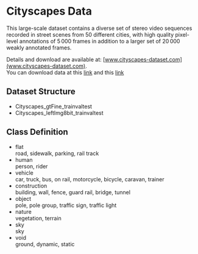 # Cityscapes Data

This large-scale dataset contains a diverse set of stereo video sequences recorded in street scenes from 50 different cities, with high quality pixel-level annotations of 5 000 frames in addition to a larger set of 20 000 weakly annotated frames.

Details and download are available at: [www.cityscapes-dataset.com](www.cityscapes-dataset.com).  
You can download data at this [link](https://s3-eu-west-1.amazonaws.com/static.oc-static.com/prod/courses/files/AI+Engineer/Project+8+-+Participez+%C3%A0+la+conception+d'une+voiture+autonome/P8_Cityscapes_gtFine_trainvaltest.zip) and this [link](https://s3-eu-west-1.amazonaws.com/static.oc-static.com/prod/courses/files/AI+Engineer/Project+8+-+Participez+%C3%A0+la+conception+d'une+voiture+autonome/P8_Cityscapes_leftImg8bit_trainvaltest.zip)

## Dataset Structure

- Cityscapes_gtFine_trainvaltest
- Cityscapes_leftImg8bit_trainvaltest

## Class Definition

- flat  
road, sidewalk, parking, rail track
- human  
person, rider
- vehicle  
car, truck, bus, on rail, motorcycle, bicycle, caravan, trainer
- construction  
building, wall, fence, guard rail, bridge, tunnel
- object  
pole, pole group, traffic sign, traffic light
- nature  
vegetation, terrain
- sky  
sky
- void  
ground, dynamic, static